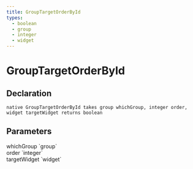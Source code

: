 ```yaml
---
title: GroupTargetOrderById
types:
  - boolean
  - group
  - integer
  - widget
---
```


# GroupTargetOrderById

## Declaration

```
native GroupTargetOrderById takes group whichGroup, integer order, widget targetWidget returns boolean
```

## Parameters
<dl>
  <dt>whichGroup `group`</dt>
  <dd></dd>

  <dt>order `integer`</dt>
  <dd></dd>

  <dt>targetWidget `widget`</dt>
  <dd></dd>
</dl>